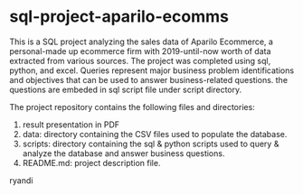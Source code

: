 # sql-project-aparilo-ecomms
This is a SQL project analyzing the sales data of Aparilo Ecommerce, a personal-made up ecommerce firm with 2019-until-now worth of data extracted from various sources.
The project was completed using sql, python, and excel. Queries represent major business problem identifications and objectives that can be used to answer business-related questions. the questions are embeded in sql script file under script directory.

The project repository contains the following files and directories:
1. result presentation in PDF
2. data: directory containing the CSV files used to populate the database.
3. scripts: directory containing the sql & python scripts used to query & analyze the database and answer business questions.
4. README.md: project description file.

ryandi
